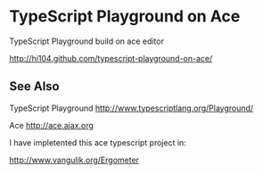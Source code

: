 TypeScript Playground on Ace
==========================
TypeScript Playground build on ace editor

http://hi104.github.com/typescript-playground-on-ace/

See Also
-----------------

TypeScript Playground
http://www.typescriptlang.org/Playground/

Ace
http://ace.ajax.org

I have impletented this ace typescript project in:

http://www.vangulik.org/Ergometer
